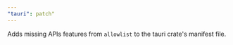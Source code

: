 ```yaml
---
"tauri": patch"
---
```


Adds missing APIs features from `allowlist` to the tauri crate's manifest file.
